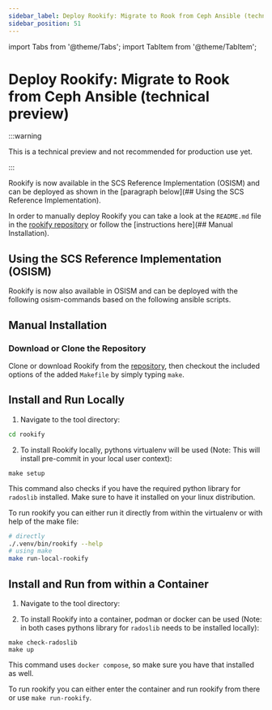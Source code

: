 ```yaml
---
sidebar_label: Deploy Rookify: Migrate to Rook from Ceph Ansible (technical preview)
sidebar_position: 51
---
```


import Tabs from '@theme/Tabs';
import TabItem from '@theme/TabItem';

# Deploy Rookify: Migrate to Rook from Ceph Ansible (technical preview)

:::warning

This is a technical preview and not recommended for production use yet.

:::

Rookify is now available in the SCS Reference Implementation (OSISM) and can be deployed as shown in the [paragraph below](## Using the SCS Reference Implementation).

In order to manually deploy Rookify you can take a look at the `README.md` file in the [rookify repository](https://github.com/SovereignCloudStack/rookify) or follow the [instructions here](## Manual Installation).

## Using the SCS Reference Implementation (OSISM)

Rookify is now also available in OSISM and can be deployed with the following osism-commands based on the following ansible scripts.
<!-- TODO -->

## Manual Installation

### Download or Clone the Repository

Clone or download Rookify from the [repository](https://github.com/SovereignCloudStack/rookify), then checkout the included options of the added `Makefile` by simply typing `make`.

## Install and Run Locally

1.  Navigate to the tool directory:

```bash
cd rookify
```

2. To install Rookify locally, pythons virtualenv will be used (Note: This will install pre-commit in your local user context):

```
make setup
```

This command also checks if you have the required python library for `radoslib` installed. Make sure to have it installed on your linux distribution.

To run rookify you can either run it directly from within the virtualenv or with help of the make file:

```bash
# directly
./.venv/bin/rookify --help
# using make
make run-local-rookify
```

## Install and Run from within a Container

1.  Navigate to the tool directory:

2. To install Rookify into a container, podman or docker can be used (Note: in both cases pythons library for `radoslib` needs to be installed locally):

```
make check-radoslib
make up
```

This command uses `docker compose`, so make sure you have that installed as well.

To run rookify you can either enter the container and run rookify from there or use `make run-rookify`.
